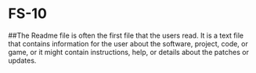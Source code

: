 # FS-10
##The Readme file is often the first file that the users read. It is a text file that contains information for the user about the software, project, code, or game, or it might contain instructions, help, or details about the patches or updates.
